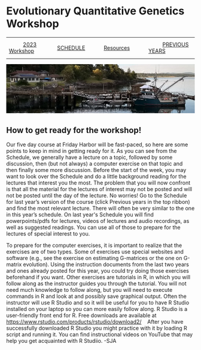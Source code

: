 
# Evolutionary Quantitative Genetics Workshop #

|        |        |        |    |
|--------|---------------------------------------------|--------------------|------------------------------------------|
| &nbsp;&nbsp;&nbsp;&nbsp;&nbsp;&nbsp;&nbsp;&nbsp;&nbsp; [2023 Workshop](/index.html) &nbsp;&nbsp;&nbsp;&nbsp;&nbsp;&nbsp;&nbsp;&nbsp;&nbsp; | &nbsp;&nbsp;&nbsp;&nbsp;&nbsp;&nbsp;&nbsp;&nbsp;&nbsp;&nbsp;&nbsp;&nbsp; [SCHEDULE](/schedule.html) &nbsp;&nbsp;&nbsp;&nbsp;&nbsp;&nbsp;&nbsp;&nbsp;&nbsp; | &nbsp;&nbsp;&nbsp;&nbsp;&nbsp;&nbsp;&nbsp;&nbsp;&nbsp;&nbsp;&nbsp;&nbsp; [Resources](/resources.html) &nbsp;&nbsp;&nbsp;&nbsp;&nbsp;&nbsp;&nbsp;&nbsp;&nbsp; | &nbsp;&nbsp;&nbsp;&nbsp;&nbsp;&nbsp;&nbsp;&nbsp;&nbsp; [PREVIOUS YEARS](/previous.html) &nbsp;&nbsp;&nbsp;&nbsp;&nbsp;&nbsp; |


<div align="left">
<img src="/media/FHLimage2018b.jpg" alt="FHL waterfront in 2018">
</div>
<P>

## How to get ready for the workshop! ##

Our five day course at Friday Harbor will be fast-paced, so here are some 
points to keep in mind in getting ready for it.  As you can see from the Schedule, 
we generally have a lecture on a topic, followed by some discussion, then 
(but not always) a computer exercise on that topic and then finally some more discussion. 
Before the start of the week, you may want to look over the Schedule and 
do a little background reading for the lectures that interest you the most. 
The problem that you will now confront is that all the material for the 
lectures of interest may not be posted and will not be posted until the day of the lecture. 
No worries!  Go to the Schedule for last year’s version of the course 
(click Previous years in the top ribbon) and find the most relevant lecture.   There 
will often be very similar to the one in this year’s schedule.  On last year's Schedule 
you will find powerpoints/pdfs for lectures, videos of lectures and audio recordings, 
as well as suggested readings.  You can use all of those to prepare for the lectures of special interest to you.

To prepare for the computer exercises, it is important to realize that the exercises 
are of two types.  Some of exercises use special websites and software (e.g., see the 
exercise on estimating G-matrices or the one on G-matrix evolution).  Using the 
instruction documents from the last two years and ones already posted for this year, 
you could try doing those exercises beforehand if you want.  Other exercises are 
tutorials in R, in which you will follow along as the instructor guides you through 
the tutorial.  You will not need much knowledge to follow along, but you will need 
to execute commands in R and look at and possibly save graphical output.   Often 
the instructor will use R Studio and so it will be useful for you to have R Studio 
installed on your laptop so you can more easily follow along.  R Studio is a 
user-friendly front end for R.  Free downloads are available at 
https://www.rstudio.com/products/rstudio/download2/  &nbsp;&nbsp;  After you have successfully 
downloaded R Studio you might practice with it by loading R script and running it. 
You can find instructional videos on YouTube that may help you get acquainted with R Studiio. -SJA

